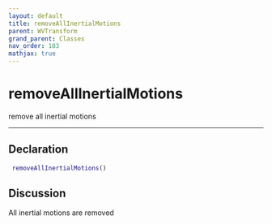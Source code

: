 ```yaml
---
layout: default
title: removeAllInertialMotions
parent: WVTransform
grand_parent: Classes
nav_order: 183
mathjax: true
---
```


#  removeAllInertialMotions

remove all inertial motions


---

## Declaration
```matlab
 removeAllInertialMotions()
```
## Discussion

  All inertial motions are removed
    
